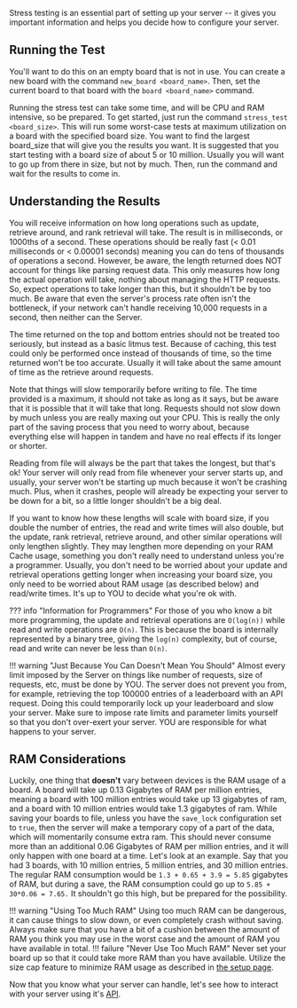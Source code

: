 Stress testing is an essential part of setting up your server -- it gives you important information and helps you decide how to configure your server.

## Running the Test
You'll want to do this on an empty board that is not in use. You can create a new board with the command `new_board <board_name>`. Then, set the current board to that board with the `board <board_name>` command.

Running the stress test can take some time, and will be CPU and RAM intensive, so be prepared. To get started, just run the command `stress_test <board_size>`. This will run some worst-case tests at maximum utilization on a board with the specified board size. You want to find the largest board_size that will give you the results you want. It is suggested that you start testing with a board size of about 5 or 10 million. Usually you will want to go up from there in size, but not by much. Then, run the command and wait for the results to come in.

## Understanding the Results
You will receive information on how long operations such as update, retrieve around, and rank retrieval will take. The result is in milliseconds, or 1000ths of a second. These operations should be really fast (< 0.01 milliseconds or < 0.00001 seconds) meaning you can do tens of thousands of operations a second. However, be aware, the length returned does NOT account for things like parsing request data. This only measures how long the actual operation will take, nothing about managing the HTTP requests. So, expect operations to take longer than this, but it shouldn't be by too much. Be aware that even the server's process rate often isn't the bottleneck, if your network can't handle receiving 10,000 requests in a second, then neither can the Server.

The time returned on the top and bottom entries should not be treated too seriously, but instead as a basic litmus test. Because of caching, this test could only be performed once instead of thousands of time, so the time returned won't be too accurate. Usually it will take about the same amount of time as the retrieve around requests.

Note that things will slow temporarily before writing to file. The time provided is a maximum, it should not take as long as it says, but be aware that it is possible that it will take that long. Requests should not slow down by much unless you are really maxing out your CPU. This is really the only part of the saving process that you need to worry about, because everything else will happen in tandem and have no real effects if its longer or shorter.

Reading from file will always be the part that takes the longest, but that's ok! Your server will only read from file whenever your server starts up, and usually, your server won't be starting up much because it won't be crashing much. Plus, when it crashes, people will already be expecting your server to be down for a bit, so a little longer shouldn't be a big deal.

If you want to know how these lengths will scale with board size, if you double the number of entries, the read and write times will also double, but the update, rank retrieval, retrieve around, and other similar operations will only lengthen slightly. They may lengthen more depending on your RAM Cache usage, something you don't really need to understand unless you're a programmer. Usually, you don't need to be worried about your update and retrieval operations getting longer when increasing your board size, you only need to be worried about RAM usage (as described below) and read/write times. It's up to YOU to decide what you're ok with.

??? info "Information for Programmers"
    For those of you who know a bit more programming, the update and retrieval operations are `O(log(n))` while read and write operations are `O(n)`. This is because the board is internally represented by a binary tree, giving the `log(n)` complexity, but of course, read and write can never be less than `O(n)`.

!!! warning "Just Because You Can Doesn't Mean You Should"
    Almost every limit imposed by the Server on things like number of requests, size of requests, etc, must be done by YOU. The server does not prevent you from, for example, retrieving the top 100000 entries of a leaderboard with an API request. Doing this could temporarily lock up your leaderboard and slow your server. Make sure to impose rate limits and parameter limits yourself so that you don't over-exert your server. YOU are responsible for what happens to your server.

## RAM Considerations
Luckily, one thing that **doesn't** vary between devices is the RAM usage of a board. A board will take up 0.13 Gigabytes of RAM per million entries, meaning a board with 100 million entries would take up 13 gigabytes of ram, and a board with 10 million entries would take 1.3 gigabytes of ram. While saving your boards to file, unless you have the `save_lock` configuration set to `true`, then the server will make a temporary copy of a part of the data, which will momentarily consume extra ram. This should never consume more than an additional 0.06 Gigabytes of RAM per million entries, and it will only happen with one board at a time. Let's look at an example. Say that you had 3 boards, with 10 million entries, 5 million entries, and 30 million entries. The regular RAM consumption would be `1.3 + 0.65 + 3.9 = 5.85` gigabytes of RAM, but during a save, the RAM consumption could go up to `5.85 + 30*0.06 = 7.65.` It shouldn't go this high, but be prepared for the possibility. 

!!! warning "Using Too Much RAM"
    Using too much RAM can be dangerous, it can cause things to slow down, or even completely crash without saving. Always make sure that you have a bit of a cushion between the amount of RAM you think you may use in the worst case and the amount of RAM you have available in total.
!!! failure "Never Use Too Much RAM"
    Never set your board up so that it could take more RAM than you have available. Utilize the size cap feature to minimize RAM usage as described in [the setup page](./setup.md).

Now that you know what your server can handle, let's see how to interact with your server using it's [API](./API.md).